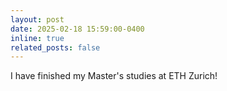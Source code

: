 ```yaml
---
layout: post
date: 2025-02-18 15:59:00-0400
inline: true
related_posts: false
---
```


I have finished my Master's studies at ETH Zurich!